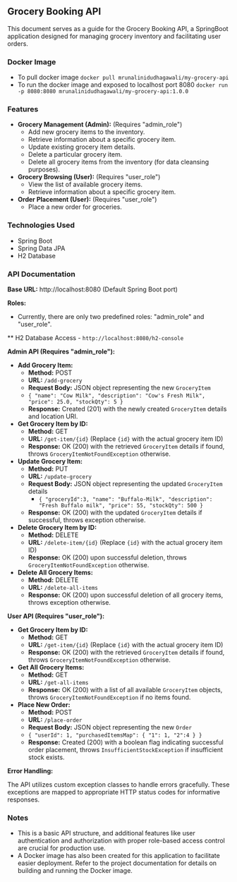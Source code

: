 ## Grocery Booking API

This document serves as a guide for the Grocery Booking API, a SpringBoot application designed for managing grocery inventory and facilitating user orders.

### Docker Image
   * To pull docker image `docker pull mrunalinidudhagawali/my-grocery-api`
   * To run the docker image and exposed to localhost port 8080 `docker run -p 8080:8080 mrunalinidudhagawali/my-grocery-api:1.0.0`
     
### Features

* **Grocery Management (Admin):** (Requires "admin_role")
    * Add new grocery items to the inventory.
    * Retrieve information about a specific grocery item.
    * Update existing grocery item details.
    * Delete a particular grocery item.
    * Delete all grocery items from the inventory (for data cleansing purposes).
* **Grocery Browsing (User):** (Requires "user_role")
    * View the list of available grocery items.
    * Retrieve information about a specific grocery item.
* **Order Placement (User):** (Requires "user_role")
    * Place a new order for groceries. 

### Technologies Used

* Spring Boot
* Spring Data JPA
* H2 Database

### API Documentation

**Base URL:** http://localhost:8080 (Default Spring Boot port)

**Roles:**

* Currently, there are only two predefined roles: "admin_role" and "user_role".

** H2 Database Access - `http://localhost:8080/h2-console`

**Admin API (Requires "admin_role"):**

* **Add Grocery Item:**
    * **Method:** POST
    * **URL:** `/add-grocery`
    * **Request Body:** JSON object representing the new `GroceryItem`
    * `{
    "name": "Cow Milk",
    "description": "Cow's Fresh Milk",
    "price": 25.0,
    "stockQty": 5
      }`
    * **Response:** Created (201) with the newly created `GroceryItem` details and location URI.
* **Get Grocery Item by ID:**
    * **Method:** GET
    * **URL:** `/get-item/{id}` (Replace `{id}` with the actual grocery item ID)
    * **Response:** OK (200) with the retrieved `GroceryItem` details if found, throws `GroceryItemNotFoundException` otherwise.
* **Update Grocery Item:**
    * **Method:** PUT
    * **URL:** `/update-grocery`
    * **Request Body:** JSON object representing the updated `GroceryItem` details
      * `{
      "groceryId":3,
    "name": "Buffalo-Milk",
    "description": "Fresh Buffalo milk",
    "price": 55,
    "stockQty": 500
    }`
    * **Response:** OK (200) with the updated `GroceryItem` details if successful, throws exception otherwise.
* **Delete Grocery Item by ID:**
    * **Method:** DELETE
    * **URL:** `/delete-item/{id}` (Replace `{id}` with the actual grocery item ID)
    * **Response:** OK (200) upon successful deletion, throws `GroceryItemNotFoundException` otherwise.
* **Delete All Grocery Items:**
    * **Method:** DELETE
    * **URL:** `/delete-all-items`
    * **Response:** OK (200) upon successful deletion of all grocery items, throws exception otherwise.

**User API (Requires "user_role"):**

* **Get Grocery Item by ID:**
    * **Method:** GET
    * **URL:** `/get-item/{id}` (Replace `{id}` with the actual grocery item ID)
    * **Response:** OK (200) with the retrieved `GroceryItem` details if found, throws `GroceryItemNotFoundException` otherwise.
* **Get All Grocery Items:**
    * **Method:** GET
    * **URL:** `/get-all-items`
    * **Response:** OK (200) with a list of all available `GroceryItem` objects, throws `GroceryItemNotFoundException` if no items found.
* **Place New Order:**
    * **Method:** POST
    * **URL:** `/place-order`
    * **Request Body:** JSON object representing the new `Order`
    * `{
  "userId": 1,
  "purchasedItemsMap": {
    "1": 1,
    "2":4
  }
}
`
    * **Response:** Created (200) with a boolean flag indicating successful order placement, throws `InsufficientStockException` if insufficient stock exists.

**Error Handling:**

The API utilizes custom exception classes to handle errors gracefully. These exceptions are mapped to appropriate HTTP status codes for informative responses.

### Notes

* This is a basic API structure, and additional features like user authentication and authorization with proper role-based access control are crucial for production use.
* A Docker image has also been created for this application to facilitate easier deployment. Refer to the project documentation for details on building and running the Docker image.

